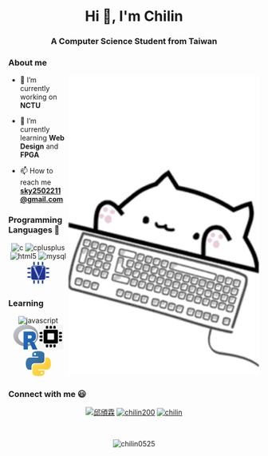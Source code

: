 <h1 align="center">Hi 👋, I'm Chilin</h1>
<h3 align="center">A Computer Science Student from Taiwan</h3>

### About me

 <img src="https://github.com/chilin0525/chilin0525/blob/master/img/tenor.gif" align="right" height=600>

- 🔭 I’m currently working on **NCTU**   

 - 🌱 I’m currently learning **Web Design** and **FPGA**
  
 - 📫 How to reach me **sky2502211@gmail.com**

### Programming Languages  :rocket:
<p align="center"><img src="https://devicons.github.io/devicon/devicon.git/icons/c/c-original.svg" alt="c" width="50" height="50"/> <img src="https://devicons.github.io/devicon/devicon.git/icons/cplusplus/cplusplus-original.svg" alt="cplusplus" width="50" height="50"/> <img src="https://devicons.github.io/devicon/devicon.git/icons/html5/html5-original-wordmark.svg" alt="html5" width="50" height="50"/> 
 <img src="https://devicons.github.io/devicon/devicon.git/icons/mysql/mysql-original-wordmark.svg" alt="mysql" width="50" height="50"/>
 <img src="https://github.com/chilin0525/chilin0525/blob/master/img/verilog.png" alt="verilog" width="50" height="50"/></p>
  
 ### Learning 
 <p align="center"><img src="https://devicons.github.io/devicon/devicon.git/icons/javascript/javascript-original.svg" alt="javascript" width="50" height="50"/><img src="https://github.com/chilin0525/chilin0525/blob/master/img/r.jpeg" alt="r" width="50" height="50"/><img src="https://github.com/chilin0525/chilin0525/blob/master/img/fpga.png" alt="fpga" width="50" height="50"/><img src="https://github.com/chilin0525/chilin0525/blob/master/img/python.png" alt="python" width="50" height="50"/></p>

### Connect with me :smiley:
<p align="center">
<a href="https://fb.com/邱頎霖" target="blank"><img align="center" src="https://cdn.jsdelivr.net/npm/simple-icons@3.0.1/icons/facebook.svg" alt="邱頎霖" height="50" width="50" /></a>
<a href="https://instagram.com/chilin200" target="blank"><img align="center" src="https://cdn.jsdelivr.net/npm/simple-icons@3.0.1/icons/instagram.svg" alt="chilin200" height="50" width="50" /></a>
 <a href="https://codepen.io/chilin" target="blank"><img align="center" src="https://cdn.jsdelivr.net/npm/simple-icons@3.0.1/icons/codepen.svg" alt="chilin" height="50" width="50" /></a>
</p>
<br>
<p align="center"> <img src="https://komarev.com/ghpvc/?username=chilin0525" alt="chilin0525" /> </p>
